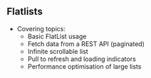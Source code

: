 ## Flatlists

- Covering topics:
  - Basic FlatList usage
  - Fetch data from a REST API (paginated)
  - Infinite scrollable list
  - Pull to refresh and loading indicators
  - Performance optimisation of large lists
